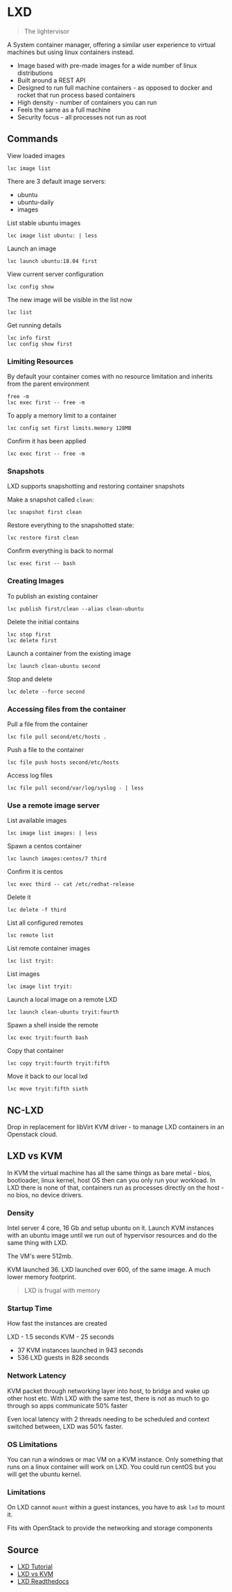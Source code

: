 # LXD

> The lightervisor

A System container manager, offering a similar user experience to virtual machines but using linux containers instead.

* Image based with pre-made images for a wide number of linux distributions
* Built around a REST API
* Designed to run full machine containers - as opposed to docker and rocket that run process based containers
* High density - number of containers you can run
* Feels the same as a full machine
* Security focus - all processes not run as root

## Commands

View loaded images

    lxc image list

There are 3 default image servers:

* ubuntu
* ubuntu-daily
* images

List stable ubuntu images

    lxc image list ubuntu: | less

Launch an image

    lxc launch ubuntu:18.04 first

View current server configuration

    lxc config show

The new image will be visible in the list now

    lxc list

Get running details

    lxc info first
    lxc config show first

### Limiting Resources

By default your container comes with no resource limitation and inherits from the parent environment

    free -m
    lxc exec first -- free -m

To apply a memory limit to a container

    lxc config set first limits.memory 128MB

Confirm it has been applied

    lxc exec first -- free -m

### Snapshots

LXD supports snapshotting and restoring container snapshots

Make a snapshot called `clean`:

    lxc snapshot first clean

Restore everything to the snapshotted state:

    lxc restore first clean

Confirm everything is back to normal

    lxc exec first -- bash

### Creating Images

To publish an existing container

    lxc publish first/clean --alias clean-ubuntu

Delete the initial contains

    lxc stop first
    lxc delete first

Launch a container from the existing image

    lxc launch clean-ubuntu second

Stop and delete

    lxc delete --force second

### Accessing files from the container

Pull a file from the container

    lxc file pull second/etc/hosts .

Push a file to the container

    lxc file push hosts second/etc/hosts

Access log files

    lxc file pull second/var/log/syslog - | less

### Use a remote image server

List available images

    lxc image list images: | less

Spawn a centos container

    lxc launch images:centos/7 third

Confirm it is centos

    lxc exec third -- cat /etc/redhat-release

Delete it

    lxc delete -f third

List all configured remotes

    lxc remote list

List remote container images

    lxc list tryit:

List images

    lxc image list tryit:

Launch a local image on a remote LXD

    lxc launch clean-ubuntu tryit:fourth

Spawn a shell inside the remote

    lxc exec tryit:fourth bash

Copy that container

    lxc copy tryit:fourth tryit:fifth

Move it back to our local lxd

    lxc move tryit:fifth sixth

## NC-LXD

Drop in replacement for libVirt KVM driver - to manage LXD containers in an Openstack cloud.

## LXD vs KVM

In KVM the virtual machine has all the same things as bare metal - bios, bootloader, linux kernel, host OS then can you only run your workload.
In LXD there is none of that, containers run as processes directly on the host - no bios, no device drivers.

### Density

Intel server 4 core, 16 Gb and setup ubuntu on it.
Launch KVM instances with an ubuntu image until we run out of hypervisor resources and do the same thing with LXD.

The VM's were 512mb.

KVM launched 36.
LXD launched over 600, of the same image. A much lower memory footprint.

> LXD is frugal with memory

### Startup Time

How fast the instances are created

LXD - 1.5 seconds
KVM - 25 seconds

* 37 KVM instances launched in 943 seconds
* 536 LXD guests in 828 seconds

### Network Latency

KVM packet through networking layer into host, to bridge and wake up other host etc.
With LXD with the same test, there is not as much to go through so apps communicate 50% faster

Even local latency with 2 threads needing to be scheduled and context switched between, LXD was 50% faster.

### OS Limitations

You can run a windows or mac VM on a KVM instance. Only something that runs on a linux container will work on LXD.
You could run centOS but you will get the ubuntu kernel.

### Limitations

On LXD cannot `mount` within a guest instances, you have to ask `lxd` to mount it.



Fits with OpenStack to provide the networking and storage components


## Source

* [LXD Tutorial](https://linuxcontainers.org/lxd/try-it/?id=308fdf4e-1c85-4918-9064-e119cc3b62c5#first-container)
* [LXD vs KVM](https://www.youtube.com/watch?v=90oxad2r8_E)
* [LXD Readthedocs](https://lxd.readthedocs.io/en/latest/)
